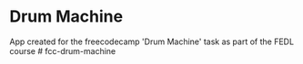 # Drum Machine

App created for the freecodecamp 'Drum Machine' task as part of the FEDL course
#   f c c - d r u m - m a c h i n e  
 
